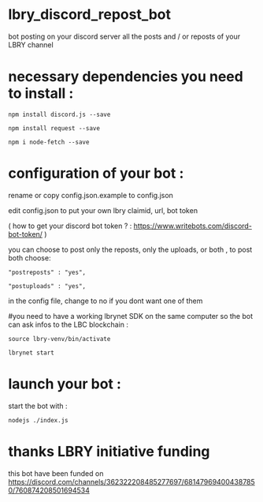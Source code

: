 # lbry_discord_repost_bot
bot posting on your discord server all the posts and / or  reposts of your LBRY channel

# necessary dependencies you need to install : 
  `npm install discord.js --save`

  `npm install request --save`

  `npm i node-fetch --save`

# configuration of your bot : 

rename or copy config.json.example to config.json

edit config.json to put your own lbry claimid, url, bot token 

( how to get your discord bot token ? : https://www.writebots.com/discord-bot-token/ )

you can choose to post only the reposts, only the uploads, or both , to post both choose:

  `"postreposts" : "yes",`

  `"postuploads" : "yes",`

in the config file, change to no if you dont want one of them

#you need to have a working lbrynet SDK on the same computer so the bot can ask infos to the LBC blockchain : 

  `source lbry-venv/bin/activate`
  
  `lbrynet start`
  
# launch your bot :

start the bot with :

`nodejs ./index.js`

# thanks LBRY initiative funding

this bot have been funded on https://discord.com/channels/362322208485277697/681479694004387850/760874208501694534 



